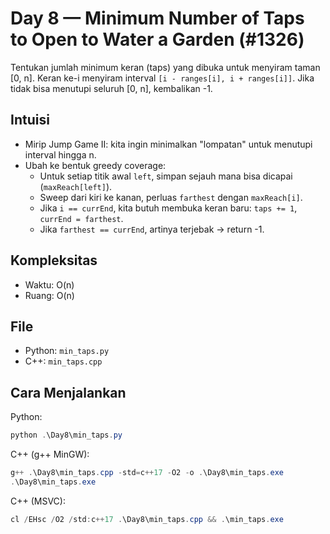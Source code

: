 # Day 8 — Minimum Number of Taps to Open to Water a Garden (#1326)

Tentukan jumlah minimum keran (taps) yang dibuka untuk menyiram taman [0, n].
Keran ke-i menyiram interval `[i - ranges[i], i + ranges[i]]`.
Jika tidak bisa menutupi seluruh [0, n], kembalikan -1.

## Intuisi

- Mirip Jump Game II: kita ingin minimalkan "lompatan" untuk menutupi interval hingga n.
- Ubah ke bentuk greedy coverage:
  - Untuk setiap titik awal `left`, simpan sejauh mana bisa dicapai (`maxReach[left]`).
  - Sweep dari kiri ke kanan, perluas `farthest` dengan `maxReach[i]`.
  - Jika `i == currEnd`, kita butuh membuka keran baru: `taps += 1`, `currEnd = farthest`.
  - Jika `farthest == currEnd`, artinya terjebak → return -1.

## Kompleksitas

- Waktu: O(n)
- Ruang: O(n)

## File

- Python: `min_taps.py`
- C++: `min_taps.cpp`

## Cara Menjalankan

Python:
```powershell
python .\Day8\min_taps.py
```

C++ (g++ MinGW):
```powershell
g++ .\Day8\min_taps.cpp -std=c++17 -O2 -o .\Day8\min_taps.exe
.\Day8\min_taps.exe
```

C++ (MSVC):
```powershell
cl /EHsc /O2 /std:c++17 .\Day8\min_taps.cpp && .\min_taps.exe
```